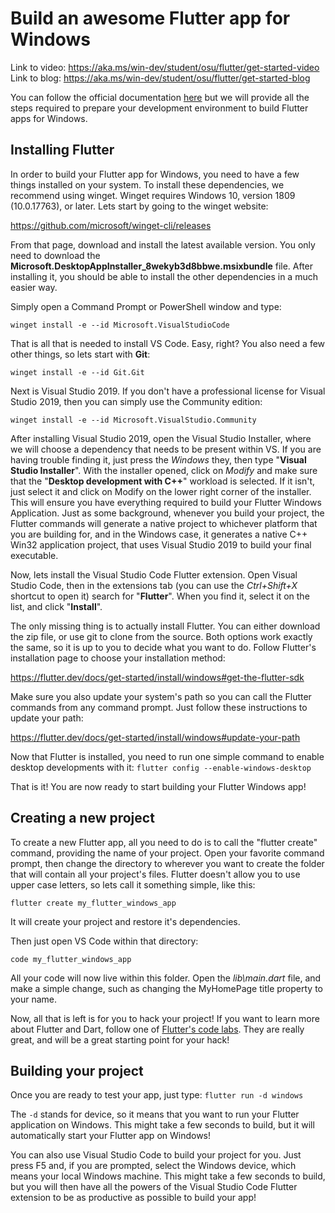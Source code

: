 # Build an awesome Flutter app for Windows

Link to video: https://aka.ms/win-dev/student/osu/flutter/get-started-video
Link to blog: https://aka.ms/win-dev/student/osu/flutter/get-started-blog

You can follow the official documentation [here](https://flutter.dev/docs/get-started/install/windows) but we will provide all the steps required to prepare your development environment to build Flutter apps for Windows.

## Installing Flutter

In order to build your Flutter app for Windows, you need to have a few things installed on your system.
To install these dependencies, we recommend using winget. Winget requires Windows 10, version 1809 (10.0.17763), or later. Lets start by going to the winget website:

https://github.com/microsoft/winget-cli/releases

From that page, download and install the latest available version. You only need to download the **Microsoft.DesktopAppInstaller_8wekyb3d8bbwe.msixbundle** file. After installing it, you should be able to install the other dependencies in a much easier way.

Simply open a Command Prompt or PowerShell window and type:

```winget install -e --id Microsoft.VisualStudioCode```

That is all that is needed to install VS Code. Easy, right? You also need a few other things, so lets start with **Git**:

```winget install -e --id Git.Git```

Next is Visual Studio 2019. If you don't have a professional license for Visual Studio 2019, then you can simply use the Community edition:

```winget install -e --id Microsoft.VisualStudio.Community```

After installing Visual Studio 2019, open the Visual Studio Installer, where we will choose a dependency that needs to be present within VS. If you are having trouble finding it, just press the *Windows* they, then type "**Visual Studio Installer**". With the installer opened, click on *Modify* and make sure that the "**Desktop development with C++**" workload is selected. If it isn't, just select it and click on Modify on the lower right corner of the installer. This will ensure you have everything required to build your Flutter Windows Application. Just as some background, whenever you build your project, the Flutter commands will generate a native project to whichever platform that you are building for, and in the Windows case, it generates a native C++ Win32 application project, that uses Visual Studio 2019 to build your final executable.

Now, lets install the Visual Studio Code Flutter extension. Open Visual Studio Code, then in the extensions tab (you can use the *Ctrl+Shift+X* shortcut to open it) search for "**Flutter**". When you find it, select it on the list, and click "**Install**".

The only missing thing is to actually install Flutter. You can either download the zip file, or use git to clone from the source. Both options work exactly the same, so it is up to you to decide what you want to do. Follow Flutter's installation page to choose your installation method:

https://flutter.dev/docs/get-started/install/windows#get-the-flutter-sdk

Make sure you also update your system's path so you can call the Flutter commands from any command prompt. Just follow these instructions to update your path:

https://flutter.dev/docs/get-started/install/windows#update-your-path

Now that Flutter is installed, you need to run one simple command to enable desktop developments with it:
```flutter config --enable-windows-desktop```

That is it! You are now ready to start building your Flutter Windows app!

## Creating a new project
To create a new Flutter app, all you need to do is to call the "flutter create" command, providing the name of your project. Open your favorite command prompt, then change the directory to wherever you want to create the folder that will contain all your project's files. Flutter doesn't allow you to use upper case letters, so lets call it something simple, like this:

```flutter create my_flutter_windows_app```

It will create your project and restore it's dependencies.

Then just open VS Code within that directory:

```code my_flutter_windows_app```

All your code will now live within this folder. Open the *lib\main.dart* file, and make a simple change, such as changing the MyHomePage title property to your name.

Now, all that is left is for you to hack your project! If you want to learn more about Flutter and Dart, follow one of [Flutter's code labs](https://flutter.dev/docs/get-started/codelab). They are really great, and will be a great starting point for your hack!

## Building your project

Once you are ready to test your app, just type:
```flutter run -d windows```

The `-d` stands for device, so it means that you want to run your Flutter application on Windows. This might take a few seconds to build, but it will automatically start your Flutter app on Windows!

You can also use Visual Studio Code to build your project for you. Just press F5 and, if you are prompted, select the Windows device, which means your local Windows machine. This might take a few seconds to build, but you will then have all the powers of the Visual Studio Code Flutter extension to be as productive as possible to build your app!